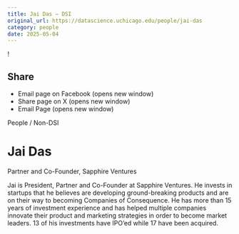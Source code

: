 ```yaml
---
title: Jai Das – DSI
original_url: https://datascience.uchicago.edu/people/jai-das
category: people
date: 2025-05-04
---
```


<!-- Table-like structure detected -->

!

## Share

* Email page on Facebook (opens new window)
* Share page on X (opens new window)
* Email Page (opens new window)

<!-- Table-like structure detected -->

People / Non-DSI

# Jai Das

Partner and Co-Founder, Sapphire Ventures

Jai is President, Partner and Co-Founder at Sapphire Ventures. He invests in startups that he believes are developing ground-breaking products and are on their way to becoming Companies of Consequence. He has more than 15 years of investment experience and has helped multiple companies innovate their product and marketing strategies in order to become market leaders. 13 of his investments have IPO’ed while 17 have been acquired.